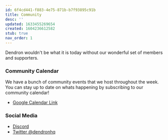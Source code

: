 ```yaml
---
id: 6f4cd441-f883-4e75-871b-b7f93895c91b
title: Community
desc: ''
updated: 1633455269654
created: 1604236612582
stub: true
nav_order: 1
---
```


Dendron wouldn't be what it is today without our wonderful set of members and supporters.


### Community Calendar

We have a bunch of community events that we host throughout the week. You can stay up to date on whats happening by subscribing to our community calendar!

- [Google Calendar Link](https://calendar.google.com/calendar/embed?src=0s84hkmgkb4p699ahgicq0j16o%40group.calendar.google.com&ctz=America%2FLos_Angeles)

### Social Media

- [Discord](https://discord.gg/6j85zNX)
- [Twitter @dendronhq](https://twitter.com/dendronhq)

